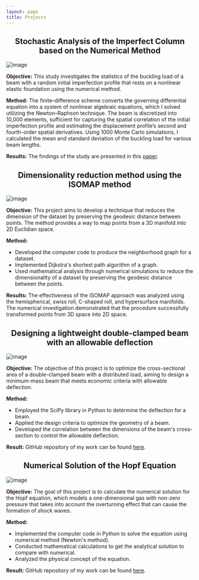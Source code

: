 ```yaml
---
layout: page
title: Projects
---
```




<h2 align="center">Stochastic Analysis of the Imperfect Column based on the Numerical Method</h2>

![image](https://user-images.githubusercontent.com/89813720/209562576-4ff9b4b9-cb41-4976-b87a-e740dae5017a.png)


**Objective:**
This study investigates the statistics of the buckling load of a beam with a random initial imperfection profile that rests on a nonlinear elastic foundation using the numerical method. 

**Method:** 
The finite–difference scheme converts the governing differential equation into a system of nonlinear algebraic equations, which I solved utilizing the Newton–Raphson technique. The beam is discretized into 10,000 elements, sufficient for capturing the spatial correlation of the initial imperfection profile and estimating the displacement profile’s second and fourth-order spatial derivatives. Using 1000 Monte Carlo simulations, I calculated the mean and standard deviation of the buckling load for various beam lengths. 

**Results:**
The findings of the study are presented in this [paper](https://asmedigitalcollection.asme.org/appliedmechanics/article/90/1/011003/1146780/Stochastic-Buckling-of-Geometrically-Imperfect). 


<h2 align="center">Dimensionality reduction method using the ISOMAP method</h2>

![image](https://user-images.githubusercontent.com/89813720/209562750-46deeace-5850-40ed-b386-a7065bc43f82.png)


**Objective:**
This project aims to develop a technique that reduces the dimension of the dataset by preserving the geodesic distance between points. The method provides a way to map points from a 3D manifold into 2D Euclidian space.

**Method:**
- Developed the computer code to produce the neighborhood graph for a dataset.
- Implemented Dijkstra's shortest path algorithm of a graph.
- Used mathematical analysis through numerical simulations to reduce the dimensionality of a dataset by preserving the geodesic distance between the points.


**Results:**
The effectiveness of the ISOMAP approach was analyzed using the hemispherical, swiss roll, C-shaped roll, and hypersurface manifolds. The numerical investigation demonstrated that the procedure successfully transformed points from 3D space into 2D space.



<h2 align="center">Designing a lightweight double-clamped beam with an allowable deflection</h2>

![image](https://user-images.githubusercontent.com/89813720/209562839-1231e1c1-78dd-4d27-a594-5b0ed8e92ba4.png)


**Objective:**
The objective of this project is to optimize the cross-sectional area of a double-clamped beam with a distributed load, aiming to design a minimum-mass beam that meets economic criteria with allowable deflection.

**Method:**
- Employed the SciPy library in Python to determine the deflection for a beam.
- Applied the design criteria to optimize the geometry of a beam.
- Developed the correlation between the dimensions of the beam's cross-section to control the allowable deflection.


**Result:**
GitHub repository of my work can be found [here](https://github.com/Zheren1999/optimization-the-cross-sectional-geometry-of-a-doubly-clamped-beam-).



<h2 align="center">Numerical Solution of the Hopf Equation</h2>

![image](https://user-images.githubusercontent.com/89813720/209562884-6e9e3849-35a5-4f1d-a3e0-a8bc8e0701e3.png)


**Objective:**
The goal of this project is to calculate the numerical solution for the Hopf equation, which models a one-dimensional gas with non-zero pressure that takes into account the overturning effect that can cause the formation of shock waves.

**Method:**
- Implemented the computer code in Python to solve the equation using numerical method (Newton's method).
- Conducted mathematical calculations to get the analytical solution to compare with numerical.
- Analyzed the physical concept of the equation.


**Result:**
GitHub repository of my work can be found [here](https://github.com/Zheren1999/investigation-of-the-Hopf-equation-). 


